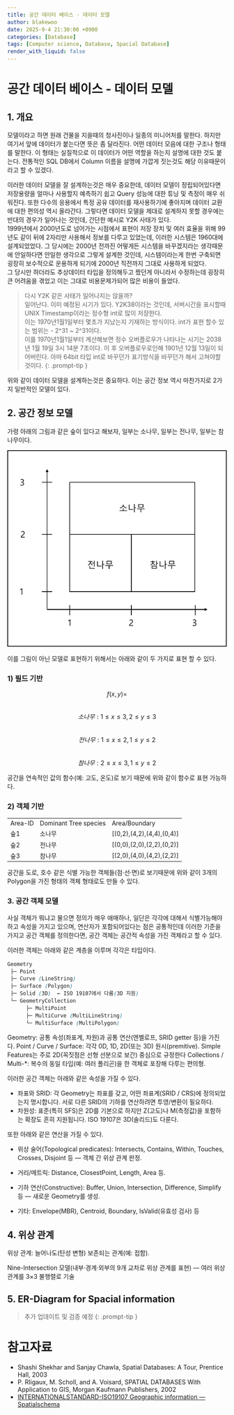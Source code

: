 ```yaml
---
title: 공간 데이터 베이스 - 데이터 모델
author: blakewoo
date: 2025-9-4 21:30:00 +0900
categories: [Database]
tags: [Computer science, Database, Spacial Database]
render_with_liquid: false
---
```


# 공간 데이터 베이스 - 데이터 모델
## 1. 개요
모델이라고 하면 원래 건물을 지을때의 청사진이나 일종의 미니어처를 말한다. 하지만 여기서 앞에 데이터가 붙는다면
뜻은 좀 달라진다. 어떤 데이터 모음에 대한 구조나 형태를 말한다. 이 형태는 실질적으로 이 데이터가 어떤 역할을 하는지
설명에 대한 것도 붙는다. 전통적인 SQL DB에서 Column 이름을 설명에 가깝게 짓는것도 해당 이유때문이라고 할 수 있겠다.

이러한 데이터 모델을 잘 설계하는것은 매우 중요한데, 데이터 모델이 정립되어있다면 저장용량을 얼마나 사용할지 예측하기 쉽고
Query 성능에 대한 튜닝 및 측정이 매우 쉬워진다. 또한 다수의 응용에서 특정 공유 데이터를 재사용하기에 좋아지며
데이터 교환에 대한 편의성 역시 올라간다. 
그렇다면 데이터 모델을 제대로 설계하지 못할 경우에는 반대의 경우가 일어나는 것인데, 간단한 예시로 Y2K 사태가 있다.   
1999년에서 2000년도로 넘어가는 시점에서 표현이 저장 장치 및 여러 효율을 위해 99년도 같이 뒤에 2자리만 사용해서
정보를 다루고 있었는데, 이러한 시스템은 1960대에 설계되었었다. 그 당시에는 2000년 전까진 어떻게든 시스템을 바꾸겠지라는
생각때문에 안일하다면 안일한 생각으로 그렇게 설계한 것인데, 시스템이라는게 한번 구축되면 굉장히 보수적으로 운용하게 되기에
2000년 직전까지 그대로 사용하게 되었다.   
그 당시만 하더라도 추상데이터 타입을 정의해두고 짰던게 아니라서 수정하는데 굉장히 큰 어려움을 겪었고 이는 그대로 비용문제가되어
많은 비용이 들었다.

> 다시 Y2K 같은 사태가 일어나지는 않을까?   
일어난다. 이미 예정된 시기가 있다. Y2K38이라는 것인데, 서버시간을 표시할때 UNIX Timestamp이라는 정수형 int로 많이 저장한다.   
이는 1970년1월1일부터 몇초가 지났는지 기재하는 방식이다. int가 표현 할수 있는 범위는 - 2^31 ~ 2^31이다.     
이를 1970년1월1일부터 계산해보면 정수 오버플로우가 나타나는 시기는 2038년 1월 19일 3시 14분 7초이다. 이 후 오버플로우로인해
1901년 12월 13일이 되어버린다. 아마 64bit 타입 int로 바꾸던가 표기방식을 바꾸던가 해서 고쳐야할 것이다.
{: .prompt-tip }

위와 같이 데이터 모델을 설계하는것은 중요하다. 이는 공간 정보 역시 마찬가지로 2가지 일반적인 모델이 있다.

## 2. 공간 정보 모델
가령 아래의 그림과 같은 숲이 있다고 해보자, 일부는 소나무, 일부는 전나무, 일부는 참나무이다.   

![img.png](/assets/blog/database/spacial_database/data_model/img.png)

이를 그림이 아닌 모델로 표현하기 위해서는 아래와 같이 두 가지로 표현 할 수 있다.

### 1) 필드 기반
$$f(x,y) =$$   
$$소나무: 1\le x\le 3,  2 \le y \le 3$$   
$$전나무: 1\le x\le 2,  1 \le y \le 2$$    
$$참나무: 2\le x\le 3,  1 \le y \le 2$$

공간을 연속적인 값의 함수(예: 고도, 온도)로 보기 때문에 위와 같이 함수로 표현 가능하다.

### 2) 객체 기반

<table>
    <tr>
        <td>Area-ID</td>
        <td>Dominant Tree species</td>
        <td>Area/Boundary</td>
    </tr>
    <tr>
        <td>숲1</td>
        <td>소나무</td>
        <td>[(0,2),(4,2),(4,4),(0,4)]</td>
    </tr>
    <tr>
        <td>숲2</td>
        <td>전나무</td>
        <td>[(0,0),(2,0),(2,2),(0,2)]</td>
    </tr>
    <tr>
        <td>숲3</td>
        <td>참나무</td>
        <td>[(2,0),(4,0),(4,2),(2,2)]</td>
    </tr>
</table>

공간을 도로, 호수 같은 식별 가능한 객체들(점·선·면)로 보기때문에
위와 같이 3개의 Polygon을 가진 형태의 객체 형태로도 만들 수 있다.

### 3. 공간 객체 모델
사실 객체가 뭐냐고 물으면 정의가 매우 애매하나, 일단은 각각에 대해서 식별가능해야하고
속성을 가지고 있으며, 연산자가 포함되어있다는 점은 공통적인데 이러한 기준을 가지고 공간 객체를
정의한다면, 공간 객체는 공간적 속성을 가진 객체라고 할 수 있다.

이러한 객체는 아래와 같은 계층을 이루며 각각은 타입이다.

```scss
Geometry
 ├─ Point
 ├─ Curve (LineString)
 ├─ Surface (Polygon)
 ├─ Solid (3D)  ← ISO 19107에서 다룸(3D 지원)
 └─ GeometryCollection
      ├─ MultiPoint
      ├─ MultiCurve (MultiLineString)
      └─ MultiSurface (MultiPolygon)
```

Geometry: 공통 속성(좌표계, 차원)과 공통 연산(엔벨로프, SRID getter 등)을 가진다.
Point / Curve / Surface: 각각 0D, 1D, 2D(또는 3D) 원시(premitive). Simple Features는 주로 2D(꼭짓점은 선형 선분으로 보간) 중심으로 규정한다
Collections / Multi-*: 복수의 동일 타입(예: 여러 폴리곤)을 한 객체로 포장해 다루는 편의형.

이러한 공간 객체는 아래와 같은 속성을 가질 수 있다.
- 좌표와 SRID: 각 Geometry는 좌표를 갖고, 어떤 좌표계(SRID / CRS)에 정의되었는지 명시합니다. 서로 다른 SRID의 기하를 연산하려면 투영/변환이 필요하다.
- 차원성: 표준(특히 SFS)은 2D를 기본으로 하지만 Z(고도)나 M(측정값)을 포함하는 확장도 흔히 지원됩니다. ISO 19107은 3D(솔리드)도 다룬다.

또한 아래와 같은 연산을 가질 수 있다.

- 위상 술어(Topological predicates): Intersects, Contains, Within, Touches, Crosses, Disjoint 등 — 객체 간 위상 관계 판정.

- 거리/메트릭: Distance, ClosestPoint, Length, Area 등.

- 기하 연산(Constructive): Buffer, Union, Intersection, Difference, Simplify 등 — 새로운 Geometry를 생성.

- 기타: Envelope(MBR), Centroid, Boundary, IsValid(유효성 검사) 등

## 4. 위상 관계
위상 관계: 늘어나도(탄성 변형) 보존되는 관계(예: 접함).

Nine-Intersection 모델(내부·경계·외부의 9개 교차로 위상 관계를 표현) — 여러 위상 관계를 3×3 불행렬로 기술

## 5. ER-Diagram for Spacial information

> 추가 업데이트 및 검증 예정
{: .prompt-tip }


# 참고자료
- Shashi Shekhar and Sanjay Chawla, Spatial Databases: A Tour, Prentice Hall, 2003
- P. RIigaux, M. Scholl, and A. Voisard, SPATIAL DATABASES With Application to GIS, Morgan Kaufmann Publishers, 2002
- [INTERNATIONALSTANDARD-ISO19107 Geographic information — Spatialschema](https://cdn.standards.iteh.ai/samples/66175/92416c4eb8954655905aa1d18f244afc/ISO-19107-2019.pdf)
